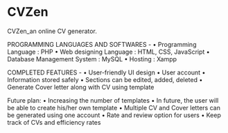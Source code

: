 # CVZen
CVZen_an online CV generator.

PROGRAMMING LANGUAGES AND SOFTWARES -
• Programming Language : PHP
• Web designing Language : HTML, CSS, JavaScript
• Database Management System : MySQL
• Hosting : Xampp

COMPLETED FEATURES -
• User-friendly UI design
• User account
• Information stored safely
• Sections can be edited, added, deleted
• Generate Cover letter along with CV using template

Future plan:
• Increasing the number of templates
• In future, the user will be able to create his/her own template
• Multiple CV and Cover letters can be generated using one account
• Rate and review option for users
• Keep track of CVs and efficiency rates

